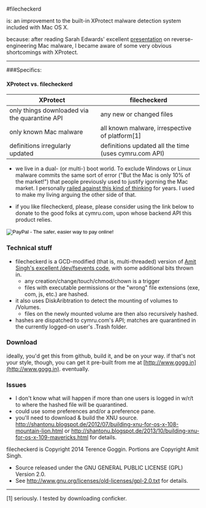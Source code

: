 #filecheckerd

is: an improvement to the built-in XProtect malware detection system included with Mac OS X.

because: after reading Sarah Edwards' excellent [presentation](https://www.google.de/url?sa=t&rct=j&q=&esrc=s&source=web&cd=3&cad=rja&uact=8&ved=0CDgQFjAC&url=https%3A%2F%2Fgoogledrive.com%2Fhost%2F0B_qgg13Ykpypekw4d2hwLVJmeDg%2FREMacMalware.pdf&ei=QtDLU4O4PIbqOPmcgMAM&usg=AFQjCNGD3KGsbloxlJUwUq4LKUfyDTi23A&sig2=BSCmmHl_n8WAJejaluQ7jw&bvm=bv.71198958,d.ZWU) on reverse-engineering Mac malware, I became aware of some very obvious shortcomings with XProtect.

--------------------------

###Specifics: 
#### XProtect vs. filecheckerd
XProtect | filecheckerd
---------|-------------
only things downloaded via the quarantine API | any new or changed files
only known Mac malware | all known malware, irrespective of platform[1]
definitions irregularly updated | definitions updated all the time (uses cymru.com API)


* we live in a dual- (or multi-) boot world. To exclude Windows or Linux malware commits the same sort of error ("But the Mac is only 10% of the market!") that people previously used to justify igorning the Mac market. I personally [railed against this kind of thinking](http://en.wikipedia.org/wiki/PocketMac) for years. I used to make my living arguing the other side of that. 

* if you like filecheckerd, please, please consider using the link below to donate to the good folks at cymru.com, upon whose backend API this product relies. 

<form action="https://www.paypal.com/cgi-bin/webscr" method="post">
<input type="hidden" name="cmd" value="_s-xclick">
<input type="hidden" name="hosted_button_id" value="LDJRN3JRGQYDA">
<input type="image" src="https://www.paypal.com/en_US/i/btn/btn_donate_LG.gif" name="submit" alt="PayPal - The safer, easier way to pay online!">
<img alt="" border="0" src="https://www.paypal.com/en_US/i/scr/pixel.gif" width="1" height="1">
</form>

### Technical stuff

* filecheckerd is a GCD-modified (that is, multi-threaded) version of [Amit Singh's excellent /dev/fsevents code](http://osxbook.com/software/fslogger/download/fslogger.c), with some additional bits thrown in.
	* any creation/change/touch/chmod/chown is a trigger
	* files with executable permissions or the "wrong" file extensions (exe, com, js, etc.) are hashed.   
* it also uses DiskAribtration to detect the mounting of volumes to /Volumes. 
	* files on the newly mounted volume are then also recursively hashed. 
* hashes are dispatched to cymru.com's API; matches are quarantined in the currently logged-on user's .Trash folder. 

### Download

ideally, you'd get this from github, build it, and be on your way. 
if that's not your style, though, you can get it pre-built from me at [http://www.gogg.in](http://www.gogg.in). eventually. 

### Issues
* I don't know what will happen if more than one users is logged in w/r/t to where the hashed file will be quarantined. 
* could use some preferences and/or a preference pane. 
* you'll need to download & build the XNU source. http://shantonu.blogspot.de/2012/07/building-xnu-for-os-x-108-mountain-lion.html or http://shantonu.blogspot.de/2013/10/building-xnu-for-os-x-109-mavericks.html for details.


filecheckerd is Copyright 2014 Terence Goggin. Portions are Copyright Amit Singh. 
 * Source released under the GNU GENERAL PUBLIC LICENSE (GPL) Version 2.0.
 * See http://www.gnu.org/licenses/old-licenses/gpl-2.0.txt for details.





---------------
[1] seriously. I tested by downloading conficker.
